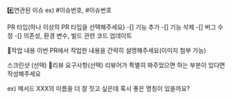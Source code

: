 #️⃣연관된 이슈
ex) #이슈번호, #이슈번호

PR 타입(하나 이상의 PR 타입을 선택해주세요)
-[] 기능 추가
-[] 기능 삭제
-[] 버그 수정
-[] 의존성, 환경 변수, 빌드 관련 코드 업데이트

📝작업 내용
이번 PR에서 작업한 내용을 간략히 설명해주세요(이미지 첨부 가능)

스크린샷 (선택)
💬리뷰 요구사항(선택)
리뷰어가 특별히 봐주었으면 하는 부분이 있다면 작성해주세요

ex) 메서드 XXX의 이름을 더 잘 짓고 싶은데 혹시 좋은 명칭이 있을까요?
